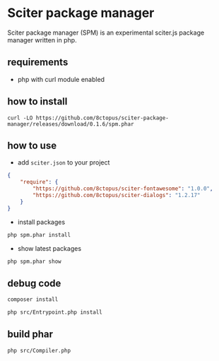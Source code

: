 # Sciter package manager

Sciter package manager (SPM) is an experimental sciter.js package manager written in php.

## requirements

- php with curl module enabled

## how to install

    curl -LO https://github.com/8ctopus/sciter-package-manager/releases/download/0.1.6/spm.phar

## how to use

* add `sciter.json` to your project

```json
{
    "require": {
        "https://github.com/8ctopus/sciter-fontawesome": "1.0.0",
        "https://github.com/8ctopus/sciter-dialogs": "1.2.17"
    }
}
```

* install packages

```sh
php spm.phar install
```

* show latest packages

```sh
php spm.phar show
```

## debug code

```sh
composer install

php src/Entrypoint.php install
```

## build phar

```sh
php src/Compiler.php
```
